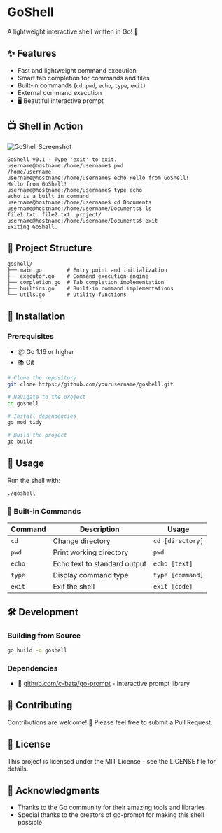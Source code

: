 #  GoShell

A lightweight interactive shell written in Go! 🚀

## ✨ Features

-  Fast and lightweight command execution
-  Smart tab completion for commands and files
-  Built-in commands (`cd`, `pwd`, `echo`, `type`, `exit`)
-  External command execution
- 🖥 Beautiful interactive prompt

## 📺 Shell in Action

![GoShell Screenshot](/api/placeholder/650/400)

```
GoShell v0.1 - Type 'exit' to exit.
username@hostname:/home/username$ pwd
/home/username
username@hostname:/home/username$ echo Hello from GoShell!
Hello from GoShell!
username@hostname:/home/username$ type echo
echo is a built in command
username@hostname:/home/username$ cd Documents
username@hostname:/home/username/Documents$ ls
file1.txt  file2.txt  project/
username@hostname:/home/username/Documents$ exit
Exiting GoShell.
```

## 📁 Project Structure

```
goshell/
├── main.go        # Entry point and initialization
├── executor.go    # Command execution engine
├── completion.go  # Tab completion implementation
├── builtins.go    # Built-in command implementations
└── utils.go       # Utility functions
```

## 🔧 Installation

### Prerequisites

- 📦 Go 1.16 or higher
- 📚 Git

```bash
# Clone the repository
git clone https://github.com/yourusername/goshell.git

# Navigate to the project
cd goshell

# Install dependencies
go mod tidy

# Build the project
go build
```

## 🚀 Usage

Run the shell with:

```bash
./goshell
```

### 📝 Built-in Commands

| Command | Description | Usage |
|---------|-------------|-------|
| `cd` | Change directory | `cd [directory]` |
| `pwd` |  Print working directory | `pwd` |
| `echo` |  Echo text to standard output | `echo [text]` |
| `type` |  Display command type | `type [command]` |
| `exit` |  Exit the shell | `exit [code]` |

## 🛠️ Development

### Building from Source

```bash
go build -o goshell
```

### Dependencies

- 🧩 [github.com/c-bata/go-prompt](https://github.com/c-bata/go-prompt) - Interactive prompt library

## 🤝 Contributing

Contributions are welcome! 🎉 Please feel free to submit a Pull Request.

## 📝 License

This project is licensed under the MIT License - see the LICENSE file for details.

## 🙏 Acknowledgments

- Thanks to the Go community for their amazing tools and libraries
- Special thanks to the creators of go-prompt for making this shell possible
